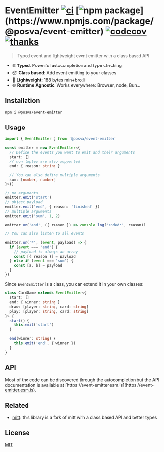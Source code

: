 # EventEmitter [![ci](https://github.com/posva/event-emitter/actions/workflows/ci.yml/badge.svg)](https://github.com/posva/event-emitter/actions/workflows/ci.yml) [![npm package](https://badgen.net/npm/v/@posva/event-emitter?)](https://www.npmjs.com/package/@posva/event-emitter) [![codecov](https://codecov.io/github/posva/event-emitter/graph/badge.svg?token=37fOzdCXYi)](https://codecov.io/github/posva/event-emitter) [![thanks](https://badgen.net/badge/thanks/♥/pink)](https://esm.dev/open-source)

> Typed event and lightweight event emitter with a class based API

- ⛓️ **Typed**: Powerful autocompletion and type checking
- 📦 **Class based**: Add event emitting to your classes
- 💨 **Lightweight**: 188 bytes min+brotli
- 🌐 **Runtime Agnostic**: Works everywhere: Browser, node, Bun...

## Installation

```sh
npm i @posva/event-emitter
```

## Usage

```ts
import { EventEmitter } from '@posva/event-emitter'

const emitter = new EventEmitter<{
  // Define the events you want to emit and their arguments
  start: []
  // non tuples are also supported
  end: { reason: string }

  // You can also define multiple arguments
  sum: [number, number]
}>()

// no arguments
emitter.emit('start')
// object payload
emitter.emit('end', { reason: 'finished' })
// multiple arguments
emitter.emit('sum', 1, 2)

emitter.on('end', ({ reason }) => console.log('ended:', reason))

// You can also listen to all events

emitter.on('*', (event, payload) => {
  if (event === 'end') {
    // payload is always an array
    const [{ reason }] = payload
  } else if (event === 'sum') {
    const [a, b] = payload
  }
})
```

Since `EventEmitter` is a class, you can extend it in your own classes:

```ts
class CardGame extends EventEmitter<{
  start: []
  end: { winner: string }
  draw: [player: string, card: string]
  play: [player: string, card: string]
}> {
  start() {
    this.emit('start')
  }

  end(winner: string) {
    this.emit('end', { winner })
  }
}
```

## API

Most of the code can be discovered through the autocompletion but the API documentation is available at [https://event-emitter.esm.is](https://event-emitter.esm.is).

## Related

- [mitt](https://github.com/developit/mitt): this library is a fork of mitt with a class based API and better types

## License

[MIT](http://opensource.org/licenses/MIT)
